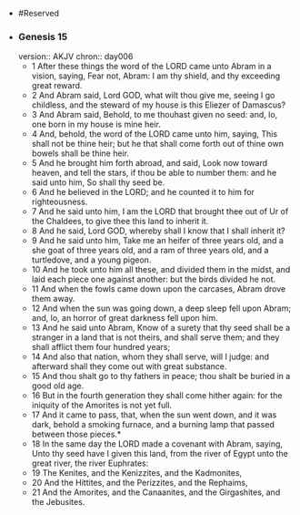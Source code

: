 - #Reserved
- ### Genesis 15
  version:: AKJV
  chron:: day006
	- 1 After these things the word of the LORD came unto Abram in a vision, saying, Fear not, Abram: I am thy shield, and thy exceeding great reward.
	- 2 And Abram said, Lord GOD, what wilt thou give me, seeing I go childless, and the steward of my house is this Eliezer of Damascus?
	- 3 And Abram said, Behold, to me thouhast given no seed: and, lo, one born in my house is mine heir.
	- 4 And, behold, the word of the LORD came unto him, saying, This shall not be thine heir; but he that shall come forth out of thine own bowels shall be thine heir.
	- 5 And he brought him forth abroad, and said, Look now toward heaven, and tell the stars, if thou be able to number them: and he said unto him, So shall thy seed be.
	- 6 And he believed in the LORD; and he counted it to him for righteousness.
	- 7 And he said unto him, I am the LORD that brought thee out of Ur of the Chaldees, to give thee this land to inherit it.
	- 8 And he said, Lord GOD, whereby shall I know that I shall inherit it?
	- 9 And he said unto him, Take me an heifer of three years old, and a she goat of three years old, and a ram of three years old, and a turtledove, and a young pigeon.
	- 10 And he took unto him all these, and divided them in the midst, and laid each piece one against another: but the birds divided he not.
	- 11 And when the fowls came down upon the carcases, Abram drove them away.
	- 12 And when the sun was going down, a deep sleep fell upon Abram; and, lo, an horror of great darkness fell upon him.
	- 13 And he said unto Abram, Know of a surety that thy seed shall be a stranger in a land that is not theirs, and shall serve them; and they shall afflict them four hundred years;
	- 14 And also that nation, whom they shall serve, will I judge: and afterward shall they come out with great substance.
	- 15 And thou shalt go to thy fathers in peace; thou shalt be buried in a good old age.
	- 16 But in the fourth generation they shall come hither again: for the iniquity of the Amorites is not yet full.
	- 17 And it came to pass, that, when the sun went down, and it was dark, behold a smoking furnace, and a burning lamp that passed between those pieces.*
	- 18 In the same day the LORD made a covenant with Abram, saying, Unto thy seed have I given this land, from the river of Egypt unto the great river, the river Euphrates:
	- 19 The Kenites, and the Kenizzites, and the Kadmonites,
	- 20 And the Hittites, and the Perizzites, and the Rephaims,
	- 21 And the Amorites, and the Canaanites, and the Girgashites, and the Jebusites.
